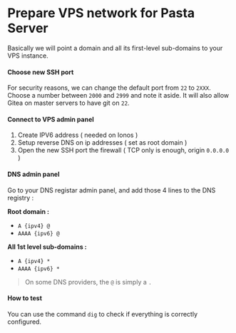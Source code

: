 # Prepare VPS network for Pasta Server

Basically we will point a domain and all its first-level sub-domains to your VPS instance.

#### Choose new SSH port

For security reasons, we can change the default port from `22` to `2XXX`.
Choose a number between `2000` and `2999` and note it aside.
It will also allow Gitea on master servers to have git on `22`.

#### Connect to VPS admin panel

1. Create IPV6 address ( needed on Ionos )
2. Setup reverse DNS on ip addresses ( set as root domain )
3. Open the new SSH port the firewall ( TCP only is enough, origin `0.0.0.0` )

#### DNS admin panel

Go to your DNS registar admin panel, and add those 4 lines to the DNS registry :

**Root domain :**
- `A {ipv4} @`
- `AAAA {ipv6} @`

**All 1st level sub-domains :**
- `A {ipv4} *`
- `AAAA {ipv6} *`

> On some DNS providers, the `@` is simply a `.`

#### How to test

You can use the command `dig` to check if everything is correctly configured.

